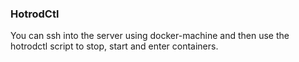 ### HotrodCtl

You can ssh into the server using docker-machine and then use the hotrodctl script to stop, start and enter containers.
